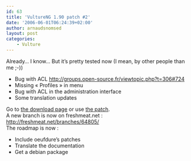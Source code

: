 ```yaml
---
id: 63
title: 'VultureNG 1.90 patch #2'
date: '2006-06-01T06:24:39+02:00'
author: arnaudsnomsed
layout: post
categories:
    - Vulture
---
```


Already… I know… But it’s pretty tested now (I mean, by other people than me ;-))

- Bug with ACL <http://groups.open-source.fr/viewtopic.php?t=306#724>
- Missing « Profiles » in menu
- Bug with ACL in the administration interface
- Some translation updates

Go to [the download page](http://arnaud.desmons.free.fr/wordpress/?page_id=25) or use [the patch](http://arnaud.desmons.free.fr/vulture/patches/1.90/2.patch).  
A new branch is now on freshmeat.net : <http://freshmeat.net/branches/64805/>  
The roadmap is now :

- Include oeufdure’s patches
- Translate the documentation
- Get a debian package